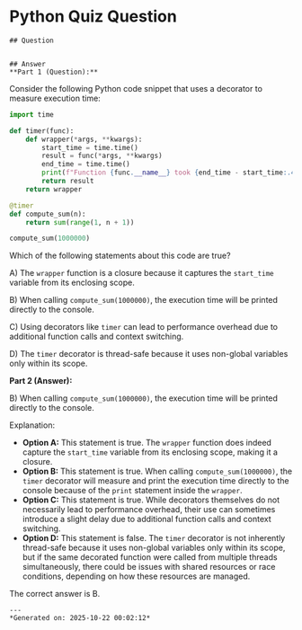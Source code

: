 # Python Quiz Question
    
    ## Question
    
    
    ## Answer
    **Part 1 (Question):**

Consider the following Python code snippet that uses a decorator to measure execution time:

```python
import time

def timer(func):
    def wrapper(*args, **kwargs):
        start_time = time.time()
        result = func(*args, **kwargs)
        end_time = time.time()
        print(f"Function {func.__name__} took {end_time - start_time:.4f} seconds to execute.")
        return result
    return wrapper

@timer
def compute_sum(n):
    return sum(range(1, n + 1))

compute_sum(1000000)
```

Which of the following statements about this code are true?

A) The `wrapper` function is a closure because it captures the `start_time` variable from its enclosing scope.

B) When calling `compute_sum(1000000)`, the execution time will be printed directly to the console.

C) Using decorators like `timer` can lead to performance overhead due to additional function calls and context switching.

D) The `timer` decorator is thread-safe because it uses non-global variables only within its scope.

**Part 2 (Answer):**

B) When calling `compute_sum(1000000)`, the execution time will be printed directly to the console.

Explanation:
- **Option A:** This statement is true. The `wrapper` function does indeed capture the `start_time` variable from its enclosing scope, making it a closure.
- **Option B:** This statement is true. When calling `compute_sum(1000000)`, the `timer` decorator will measure and print the execution time directly to the console because of the `print` statement inside the `wrapper`.
- **Option C:** This statement is true. While decorators themselves do not necessarily lead to performance overhead, their use can sometimes introduce a slight delay due to additional function calls and context switching.
- **Option D:** This statement is false. The `timer` decorator is not inherently thread-safe because it uses non-global variables only within its scope, but if the same decorated function were called from multiple threads simultaneously, there could be issues with shared resources or race conditions, depending on how these resources are managed.

The correct answer is B.
    
    ---
    *Generated on: 2025-10-22 00:02:12*
    